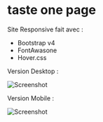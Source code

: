 # taste one page

Site Responsive fait avec :

- Bootstrap v4
- FontAwasone
- Hover.css

Version Desktop :

![Screenshot](/assets/images/desk_rendu.png)


Version Mobile :

![Screenshot](/assets/images/mobile_rendu.png)
